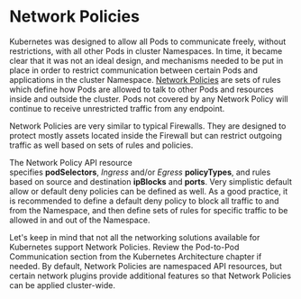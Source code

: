 # Network Policies
Kubernetes was designed to allow all Pods to communicate freely, without restrictions, with all other Pods in cluster Namespaces. In time, it became clear that it was not an ideal design, and mechanisms needed to be put in place in order to restrict communication between certain Pods and applications in the cluster Namespace. [Network Policies](https://kubernetes.io/docs/concepts/services-networking/network-policies/) are sets of rules which define how Pods are allowed to talk to other Pods and resources inside and outside the cluster. Pods not covered by any Network Policy will continue to receive unrestricted traffic from any endpoint. 

Network Policies are very similar to typical Firewalls. They are designed to protect mostly assets located inside the Firewall but can restrict outgoing traffic as well based on sets of rules and policies. 

The Network Policy API resource specifies **podSelectors**, _Ingress_ and/or _Egress_ **policyTypes**, and rules based on source and destination **ipBlocks** and **ports**. Very simplistic default allow or default deny policies can be defined as well. As a good practice, it is recommended to define a default deny policy to block all traffic to and from the Namespace, and then define sets of rules for specific traffic to be allowed in and out of the Namespace. 

Let's keep in mind that not all the networking solutions available for Kubernetes support Network Policies. Review the Pod-to-Pod Communication section from the Kubernetes Architecture chapter if needed. By default, Network Policies are namespaced API resources, but certain network plugins provide additional features so that Network Policies can be applied cluster-wide.